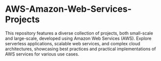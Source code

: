 # AWS-Amazon-Web-Services-Projects
This repository features a diverse collection of projects, both small-scale and large-scale, developed using Amazon Web Services (AWS). Explore serverless applications, scalable web services, and complex cloud architectures, showcasing best practices and practical implementations of AWS services for various use cases.
